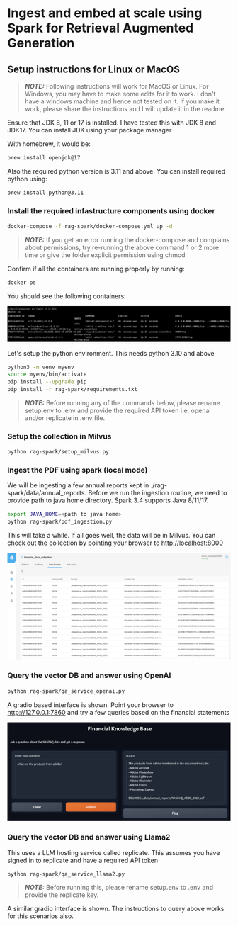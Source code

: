 # Ingest and embed at scale using Spark for Retrieval Augmented Generation

## Setup instructions for Linux or MacOS

> **_NOTE:_** Following instructions will work for MacOS or Linux. For Windows, you may have to make some edits for it to work. I don't have a windows machine and hence not tested on it. If you make it work, please share the instructions and I will update it in the readme.

Ensure that JDK 8, 11 or 17 is installed. I have tested this with JDK 8 and JDK17. You can install JDK using your package manager

With homebrew, it would be:

```bash
brew install openjdk@17
```

Also the required python version is 3.11 and above. You can install required python using:

```bash
brew install python@3.11
```

### Install the required infastructure components using docker

```bash
docker-compose -f rag-spark/docker-compose.yml up -d
```

> **_NOTE:_** If you get an error running the docker-compose and complains about permissions, try re-running the above command 1 or 2 more time or give the folder explicit permission using chmod

Confirm if all the containers are running properly by running:

```bash
docker ps
```

You should see the following containers:

![Alt text](images/docker_ps.png)

Let's setup the python environment. This needs python 3.10 and above

```bash
python3 -m venv myenv
source myenv/bin/activate
pip install --upgrade pip
pip install -r rag-spark/requirements.txt
```

> **_NOTE:_**  Before running any of the commands below, please rename setup.env to .env and provide the required API token i.e. openai and/or replicate in .env file.

### Setup the collection in Milvus

```bash
python rag-spark/setup_milvus.py
```

### Ingest the PDF using spark (local mode)

We will be ingesting a few annual reports kept in ./rag-spark/data/annual_reports. Before we run the ingestion routine, we need to provide path to java home directory. Spark 3.4 supports Java 8/11/17.

```bash
export JAVA_HOME=<path to java home>
python rag-spark/pdf_ingestion.py
```

This will take a while. If all goes well, the data will be in Milvus. You can check out the collection by pointing your browser to <http://localhost:8000>

![Milvus UI showing the ingested data with vector embeddings](images/milvus.png)

### Query the vector DB and answer using OpenAI

```bash
python rag-spark/qa_service_openai.py
```

A gradio based interface is shown. Point your browser to <http://127.0.0.1:7860> and try a few queries based on the financial statements

![Gradio Interface to query](images/gradio.png)

### Query the vector DB and answer using Llama2

This uses a LLM hosting service called replicate. This assumes you have signed in to replicate and have a required API token

```bash
python rag-spark/qa_service_llama2.py
```

> **_NOTE:_**  Before running this, please rename setup.env to .env and provide the replicate key.

A similar gradio interface is shown. The instructions to query above works for this scenarios also.

